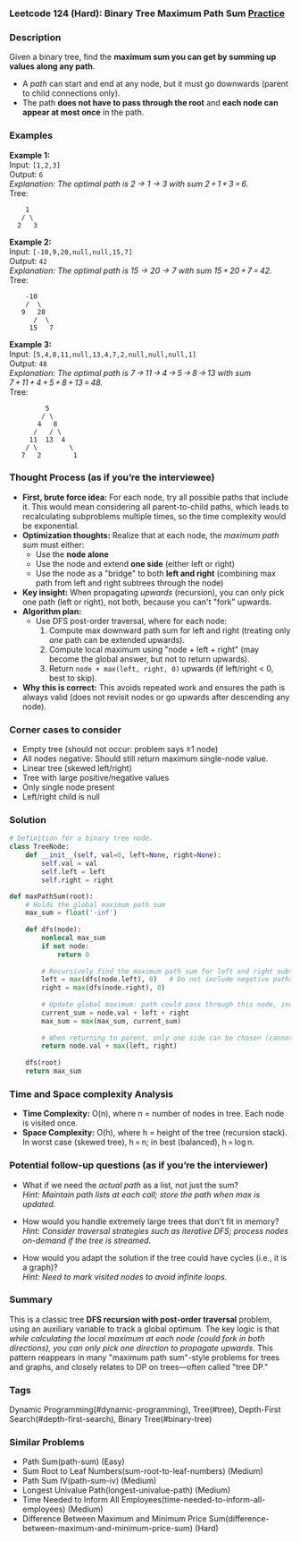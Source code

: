 ### Leetcode 124 (Hard): Binary Tree Maximum Path Sum [Practice](https://leetcode.com/problems/binary-tree-maximum-path-sum)

### Description  
Given a binary tree, find the **maximum sum you can get by summing up values along any path**.  
- A *path* can start and end at any node, but it must go downwards (parent to child connections only).
- The path **does not have to pass through the root** and **each node can appear at most once** in the path.

### Examples  

**Example 1:**  
Input: `[1,2,3]`  
Output: `6`  
*Explanation: The optimal path is 2 → 1 → 3 with sum 2 + 1 + 3 = 6.*  
Tree:
```
    1
   / \
  2   3
```

**Example 2:**  
Input: `[-10,9,20,null,null,15,7]`  
Output: `42`  
*Explanation: The optimal path is 15 → 20 → 7 with sum 15 + 20 + 7 = 42.*  
Tree:
```
    -10
    /  \
   9   20
      /  \
     15   7
```

**Example 3:**  
Input: `[5,4,8,11,null,13,4,7,2,null,null,null,1]`  
Output: `48`  
*Explanation: The optimal path is 7 → 11 → 4 → 5 → 8 → 13 with sum 7 + 11 + 4 + 5 + 8 + 13 = 48.*  
Tree:
```
         5
        / \
       4   8
      /   / \
     11  13  4
    / \        \
   7   2        1
```

### Thought Process (as if you’re the interviewee)  
- **First, brute force idea:** For each node, try all possible paths that include it. This would mean considering all parent-to-child paths, which leads to recalculating subproblems multiple times, so the time complexity would be exponential.
- **Optimization thoughts:** Realize that at each node, the *maximum path sum* must either:
   - Use the **node alone**
   - Use the node and extend **one side** (either left or right)
   - Use the node as a "bridge" to both **left and right** (combining max path from left and right subtrees through the node)
- **Key insight:** When propagating *upwards* (recursion), you can only pick one path (left or right), not both, because you can't "fork" upwards.
- **Algorithm plan:**  
   - Use DFS post-order traversal, where for each node:
      1. Compute max downward path sum for left and right (treating only *one* path can be extended upwards).
      2. Compute local maximum using "node + left + right" (may become the global answer, but not to return upwards).
      3. Return `node + max(left, right, 0)` upwards (if left/right < 0, best to skip).
- **Why this is correct:** This avoids repeated work and ensures the path is always valid (does not revisit nodes or go upwards after descending any node).

### Corner cases to consider  
- Empty tree (should not occur: problem says ≥1 node)
- All nodes negative: Should still return maximum single-node value.
- Linear tree (skewed left/right)
- Tree with large positive/negative values
- Only single node present
- Left/right child is null

### Solution

```python
# Definition for a binary tree node.
class TreeNode:
    def __init__(self, val=0, left=None, right=None):
        self.val = val
        self.left = left
        self.right = right

def maxPathSum(root):
    # Holds the global maximum path sum
    max_sum = float('-inf')
    
    def dfs(node):
        nonlocal max_sum
        if not node:
            return 0
        
        # Recursively find the maximum path sum for left and right subtrees
        left = max(dfs(node.left), 0)   # Do not include negative paths
        right = max(dfs(node.right), 0)
        
        # Update global maximum: path could pass through this node, including both children
        current_sum = node.val + left + right
        max_sum = max(max_sum, current_sum)
        
        # When returning to parent, only one side can be chosen (cannot fork)
        return node.val + max(left, right)
    
    dfs(root)
    return max_sum
```

### Time and Space complexity Analysis  

- **Time Complexity:** O(n), where n = number of nodes in tree. Each node is visited once.
- **Space Complexity:** O(h), where h = height of the tree (recursion stack). In worst case (skewed tree), h = n; in best (balanced), h = log n.

### Potential follow-up questions (as if you’re the interviewer)  

- What if we need the *actual path* as a list, not just the sum?  
  *Hint: Maintain path lists at each call; store the path when max is updated.*

- How would you handle extremely large trees that don't fit in memory?  
  *Hint: Consider traversal strategies such as iterative DFS; process nodes on-demand if the tree is streamed.*

- How would you adapt the solution if the tree could have cycles (i.e., it is a graph)?  
  *Hint: Need to mark visited nodes to avoid infinite loops.*

### Summary
This is a classic tree **DFS recursion with post-order traversal** problem, using an auxiliary variable to track a global optimum. The key logic is that *while calculating the local maximum at each node (could fork in both directions), you can only pick one direction to propagate upwards*. This pattern reappears in many "maximum path sum"-style problems for trees and graphs, and closely relates to DP on trees—often called "tree DP."

### Tags
Dynamic Programming(#dynamic-programming), Tree(#tree), Depth-First Search(#depth-first-search), Binary Tree(#binary-tree)

### Similar Problems
- Path Sum(path-sum) (Easy)
- Sum Root to Leaf Numbers(sum-root-to-leaf-numbers) (Medium)
- Path Sum IV(path-sum-iv) (Medium)
- Longest Univalue Path(longest-univalue-path) (Medium)
- Time Needed to Inform All Employees(time-needed-to-inform-all-employees) (Medium)
- Difference Between Maximum and Minimum Price Sum(difference-between-maximum-and-minimum-price-sum) (Hard)